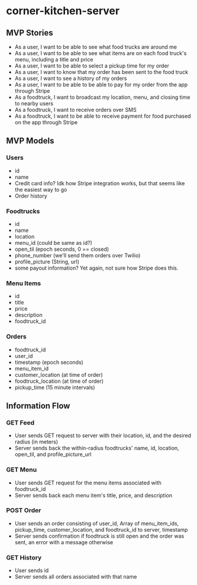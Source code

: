 # corner-kitchen-server

## MVP Stories
* As a user, I want to be able to see what food trucks are around me 
* As a user, I want to be able to see what items are on each food truck's menu, including a title and price
* As a user, I want to be able to select a pickup time for my order
* As a user, I want to know that my order has been sent to the food truck
* As a user, I want to see a history of my orders
* As a user, I want to be able to be able to pay for my order from the app through Stripe
* As a foodtruck, I want to broadcast my location, menu, and closing time to nearby users
* As a foodtruck, I want to receive orders over SMS
* As a foodtruck, I want to be able to receive payment for food purchased on the app through Stripe

## MVP Models

### Users
* id
* name
* Credit card info? Idk how Stripe integration works, but that seems like the easiest way to go
* Order history

### Foodtrucks
* id
* name
* location
* menu_id (could be same as id?)
* open_til (epoch seconds, 0 == closed)
* phone_number (we'll send them orders over Twilio)
* profile_picture (String, url)
* some payout information? Yet again, not sure how Stripe does this.

### Menu Items
* id
* title
* price
* description
* foodtruck_id

### Orders
* foodtruck_id
* user_id
* timestamp (epoch seconds)
* menu_item_id
* customer_location (at time of order)
* foodtruck_location (at time of order)
* pickup_time (15 minute intervals)

## Information Flow

### GET Feed
* User sends GET request to server with their location, id, and the desired radius (in meters)
* Server sends back the within-radius foodtrucks' name, id, location, open_til, and profile_picture_url

### GET Menu
* User sends GET request for the menu items associated with foodtruck_id
* Server sends back each menu item's title, price, and description
### POST Order
* User sends an order consisting of user_id, Array of menu_item_ids, pickup_time, customer_location, and foodtruck_id to server, timestamp
* Server sends confirmation if foodtruck is still open and the order was sent, an error with a message otherwise

### GET History
* User sends id
* Server sends all orders associated with that name
